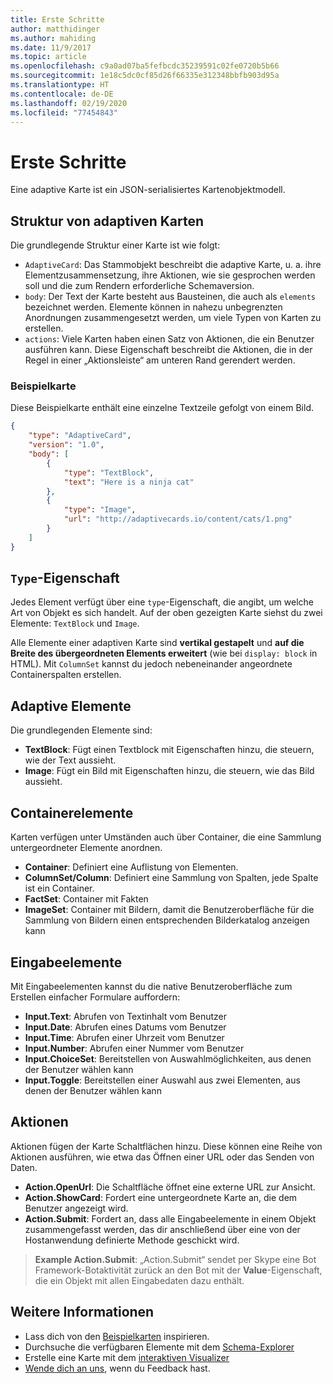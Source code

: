 ```yaml
---
title: Erste Schritte
author: matthidinger
ms.author: mahiding
ms.date: 11/9/2017
ms.topic: article
ms.openlocfilehash: c9a0ad07ba5fefbcdc35239591c02fe0720b5b66
ms.sourcegitcommit: 1e18c5dc0cf85d26f66335e312348bbfb903d95a
ms.translationtype: HT
ms.contentlocale: de-DE
ms.lasthandoff: 02/19/2020
ms.locfileid: "77454843"
---
```

# <a name="getting-started"></a>Erste Schritte 

Eine adaptive Karte ist ein JSON-serialisiertes Kartenobjektmodell.

## <a name="adaptive-card-structure"></a>Struktur von adaptiven Karten

Die grundlegende Struktur einer Karte ist wie folgt:

* `AdaptiveCard`: Das Stammobjekt beschreibt die adaptive Karte, u. a. ihre Elementzusammensetzung, ihre Aktionen, wie sie gesprochen werden soll und die zum Rendern erforderliche Schemaversion.
* `body`: Der Text der Karte besteht aus Bausteinen, die auch als `elements` bezeichnet werden. Elemente können in nahezu unbegrenzten Anordnungen zusammengesetzt werden, um viele Typen von Karten zu erstellen. 
* `actions`: Viele Karten haben einen Satz von Aktionen, die ein Benutzer ausführen kann. Diese Eigenschaft beschreibt die Aktionen, die in der Regel in einer „Aktionsleiste“ am unteren Rand gerendert werden.

### <a name="example-card"></a>Beispielkarte

Diese Beispielkarte enthält eine einzelne Textzeile gefolgt von einem Bild.

```json
{
    "type": "AdaptiveCard",
    "version": "1.0",
    "body": [
        {
            "type": "TextBlock",
            "text": "Here is a ninja cat"
        },
        {
            "type": "Image",
            "url": "http://adaptivecards.io/content/cats/1.png"
        }
    ]
}
```

## <a name="type-property"></a>`Type`-Eigenschaft

Jedes Element verfügt über eine `type`-Eigenschaft, die angibt, um welche Art von Objekt es sich handelt. Auf der oben gezeigten Karte siehst du zwei Elemente: `TextBlock` und `Image`.

Alle Elemente einer adaptiven Karte sind **vertikal gestapelt** und **auf die Breite des übergeordneten Elements erweitert**  (wie bei `display: block` in HTML). Mit `ColumnSet` kannst du jedoch nebeneinander angeordnete Containerspalten erstellen.

## <a name="adaptive-elements"></a>Adaptive Elemente

Die grundlegenden Elemente sind:

* **TextBlock**: Fügt einen Textblock mit Eigenschaften hinzu, die steuern, wie der Text aussieht.
* **Image**: Fügt ein Bild mit Eigenschaften hinzu, die steuern, wie das Bild aussieht.

## <a name="container-elements"></a>Containerelemente

Karten verfügen unter Umständen auch über Container, die eine Sammlung untergeordneter Elemente anordnen.

* **Container**: Definiert eine Auflistung von Elementen.
* **ColumnSet/Column**: Definiert eine Sammlung von Spalten, jede Spalte ist ein Container.
* **FactSet**: Container mit Fakten
* **ImageSet**: Container mit Bildern, damit die Benutzeroberfläche für die Sammlung von Bildern einen entsprechenden Bilderkatalog anzeigen kann

## <a name="input-elements"></a>Eingabeelemente

Mit Eingabeelementen kannst du die native Benutzeroberfläche zum Erstellen einfacher Formulare auffordern:

* **Input.Text**: Abrufen von Textinhalt vom Benutzer
* **Input.Date**: Abrufen eines Datums vom Benutzer
* **Input.Time**: Abrufen einer Uhrzeit vom Benutzer
* **Input.Number**: Abrufen einer Nummer vom Benutzer
* **Input.ChoiceSet**: Bereitstellen von Auswahlmöglichkeiten, aus denen der Benutzer wählen kann
* **Input.Toggle**: Bereitstellen einer Auswahl aus zwei Elementen, aus denen der Benutzer wählen kann

## <a name="actions"></a>Aktionen

Aktionen fügen der Karte Schaltflächen hinzu. Diese können eine Reihe von Aktionen ausführen, wie etwa das Öffnen einer URL oder das Senden von Daten.

* **Action.OpenUrl**: Die Schaltfläche öffnet eine externe URL zur Ansicht.
* **Action.ShowCard**: Fordert eine untergeordnete Karte an, die dem Benutzer angezeigt wird.
* **Action.Submit**: Fordert an, dass alle Eingabeelemente in einem Objekt zusammengefasst werden, das dir anschließend über eine von der Hostanwendung definierte Methode geschickt wird.

> **Example Action.Submit**: „Action.Submit“ sendet per Skype eine Bot Framework-Botaktivität zurück an den Bot mit der **Value**-Eigenschaft, die ein Objekt mit allen Eingabedaten dazu enthält.

## <a name="learn-more"></a>Weitere Informationen

* Lass dich von den [Beispielkarten](http://adaptivecards.io/samples/) inspirieren.
* Durchsuche die verfügbaren Elemente mit dem [Schema-Explorer](http://adaptivecards.io/explorer)
* Erstelle eine Karte mit dem [interaktiven Visualizer](http://adaptivecards.io/visualizer/)
* [Wende dich an uns](http://adaptivecards.io/connect), wenn du Feedback hast.
